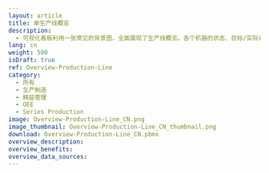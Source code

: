 ```yaml
---
layout: article
title: 单生产线概览
description: 
  - 可视化看板利用一张常见的背景图，全面展现了生产线概览。各个机器的状态、目标/实际对比、设备总体效率（OEE）及其他信息因此得以实时显示。用公司的数据源替换其中的静态变量，只需几步，您就可以将生产线完整地复制到该模板。
lang: cn
weight: 500
isDraft: true
ref: Overview-Production-Line
category:
  - 所有
  - 生产制造
  - 精益管理
  - OEE
  - Series Production
image: Overview-Production-Line_CN.png
image_thumbnail: Overview-Production-Line_CN_thumbnail.png
download: Overview-Production-Line_CN.pbmx
overview_description:
overview_benefits:
overview_data_sources:
---
```

